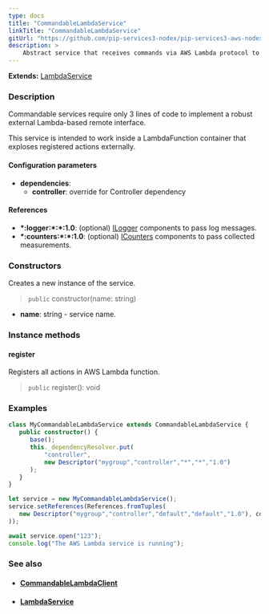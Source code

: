 ```yaml
---
type: docs
title: "CommandableLambdaService"
linkTitle: "CommandableLambdaService"
gitUrl: "https://github.com/pip-services3-nodex/pip-services3-aws-nodex"
description: >
    Abstract service that receives commands via AWS Lambda protocol to operations automatically generated for commands defined in [ICommandable components](../../../commons/commands/icommandable). Each command is exposed as an invoke method that receives command name and parameters.
---
```


**Extends:** [LambdaService](../lambda_service)

### Description

Commandable services require only 3 lines of code to implement a robust external
Lambda-based remote interface.

This service is intended to work inside a LambdaFunction container that
exploses registered actions externally.

#### Configuration parameters
 
- **dependencies**:
    - **controller**: override for Controller dependency


#### References
- **\*:logger:\*:\*:1.0**: (optional) [ILogger](../../../components/log/ilogger) components to pass log messages.
- **\*:counters:\*:\*:1.0**: (optional) [ICounters](../../../components/count/icounters) components to pass collected measurements.

### Constructors
Creates a new instance of the service.

> `public` constructor(name: string)

- **name**: string - service name.


### Instance methods

#### register
Registers all actions in AWS Lambda function.

> `public` register(): void


### Examples

```typescript
class MyCommandableLambdaService extends CommandableLambdaService {
   public constructor() {
      base();
      this._dependencyResolver.put(
          "controller",
          new Descriptor("mygroup","controller","*","*","1.0")
      );
   }
}

let service = new MyCommandableLambdaService();
service.setReferences(References.fromTuples(
   new Descriptor("mygroup","controller","default","default","1.0"), controller
));

await service.open("123");
console.log("The AWS Lambda service is running");
```

### See also
- #### [CommandableLambdaClient](../../clients/commandable_lambda_client)
- #### [LambdaService](../lambda_service)
